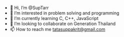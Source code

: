 - 👋 Hi, I’m @SupTarr
- 👀 I’m interested in problem solving and programming
- 🌱 I’m currently learning C, C++, JavaScript
- 💞️ I’m looking to collaborate on Generation Thailand
- 📫 How to reach me tatasuppakrit@gmail.com

<!---
SupTarr/SupTarr is a ✨ special ✨ repository because its `README.md` (this file) appears on your GitHub profile.
You can click the Preview link to take a look at your changes.
--->
